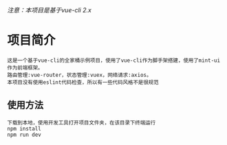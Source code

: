 *注意：本项目是基于vue-cli 2.x*

# 项目简介
    这是一个基于vue-cli的全家桶示例项目，使用了vue-cli作为脚手架搭建，使用了mint-ui作为前端框架。
    路由管理:vue-router，状态管理:vuex，网络请求:axios。
    本项目没有使用eslint代码检查，所以有一些代码风格不是很规范
    
## 使用方法
    下载到本地，使用开发工具打开项目文件夹，在该目录下终端运行
    npm install
    npm run dev
    
    


